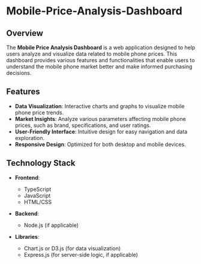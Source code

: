 # Mobile-Price-Analysis-Dashboard

## Overview

The **Mobile Price Analysis Dashboard** is a web application designed to help users analyze and visualize data related to mobile phone prices. This dashboard provides various features and functionalities that enable users to understand the mobile phone market better and make informed purchasing decisions.

## Features

- **Data Visualization**: Interactive charts and graphs to visualize mobile phone price trends.
- **Market Insights**: Analyze various parameters affecting mobile phone prices, such as brand, specifications, and user ratings.
- **User-Friendly Interface**: Intuitive design for easy navigation and data exploration.
- **Responsive Design**: Optimized for both desktop and mobile devices.

## Technology Stack

- **Frontend**: 
  - TypeScript
  - JavaScript
  - HTML/CSS

- **Backend**: 
  - Node.js (if applicable)

- **Libraries**: 
  - Chart.js or D3.js (for data visualization)
  - Express.js (for server-side logic, if applicable)
